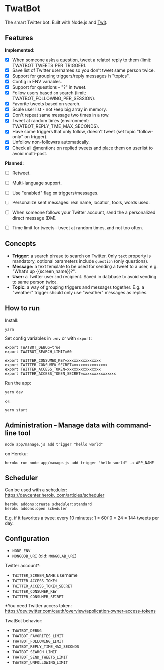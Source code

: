 # TwatBot

The smart Twitter bot. Built with Node.js and [Twit](https://github.com/ttezel/twit).


## Features

**Implemented:**

- [x] When someone asks a question, tweet a related reply to them (limit: TWATBOT_TWEETS_PER_TRIGGER).
- [x] Save list of Twitter usernames so you don’t tweet same person twice.
- [x] Support for grouping triggers/reply messages in "topics".
- [x] Config in ENV variables.
- [x] Support for questions - "?" in tweet.
- [x] Follow users based on search (limit: TWATBOT_FOLLOWING_PER_SESSION).
- [x] Favorite tweets based on search.
- [x] Scale user list - not keep big array in memory.
- [x] Don't repeat same message two times in a row.
- [x] Tweet at random times (environment: TWATBOT_REPLY_TIME_MAX_SECONDS).
- [x] Have some triggers that only follow, doesn't tweet (set topic "follow-only" on trigger).
- [x] Unfollow non-followers automatically.
- [x] Check all @mentions on replied tweets and place them on userlist to avoid multi-post.

**Planned:**

- [ ] Retweet.
- [ ] Multi-language support.
- [ ] Use "enabled" flag on triggers/messages.
- [ ] Personalize sent messages: real name, location, tools, words used.
- [ ] When someone follows your Twitter account, send the a personalized direct message (DM).
- [ ] Time limit for tweets - tweet at random times, and not too often.


## Concepts

* **Trigger:** a search phrase to search on Twitter. Only `text` property is mandatory, optional parameters include `question` (only questions).
* **Message:** a text template to be used for sending a tweet to a user, e.g. "What’s up {{screen_name}}?".
* **User:** a Twitter user and recipient. Saved in database to avoid sending to same person twice.
* **Topic:** a way of grouping triggers and messages together. E.g. a "weather" trigger should only use "weather" messages as replies.


## How to run

Install:

	yarn

Set config variables in `.env` or with `export`:

	export TWATBOT_DEBUG=true
	export TWATBOT_SEARCH_LIMIT=60

	export TWITTER_CONSUMER_KEY=xxxxxxxxxxxxxxx
	export TWITTER_CONSUMER_SECRET=xxxxxxxxxxxxxxx
	export TWITTER_ACCESS_TOKEN=xxxxxxxxxxxxxxx
	export TWITTER_ACCESS_TOKEN_SECRET=xxxxxxxxxxxxxxx

Run the app:

	yarn dev

or:

	yarn start


## Administration – Manage data with command-line tool

	node app/manage.js add trigger "hello world"

on Heroku:

	heroku run node app/manage.js add trigger "hello world" -a APP_NAME


## Scheduler

Can be used with a scheduler: https://devcenter.heroku.com/articles/scheduler

	heroku addons:create scheduler:standard
	heroku addons:open scheduler


E.g. if it favorites a tweet every 10 minutes: 1 * 60/10 * 24 = 144 tweets per day.


## Configuration

- `NODE_ENV`
- `MONGODB_URI` (old: `MONGOLAB_URI`)

Twitter account*:

- `TWITTER_SCREEN_NAME`: username
- `TWITTER_ACCESS_TOKEN`
- `TWITTER_ACCESS_TOKEN_SECRET`
- `TWITTER_CONSUMER_KEY`
- `TWITTER_CONSUMER_SECRET`

*You need Twitter access token: https://dev.twitter.com/oauth/overview/application-owner-access-tokens

TwatBot behavior:

- `TWATBOT_DEBUG`
- `TWATBOT_FAVORITES_LIMIT`
- `TWATBOT_FOLLOWING_LIMIT`
- `TWATBOT_REPLY_TIME_MAX_SECONDS`
- `TWATBOT_SEARCH_LIMIT`
- `TWATBOT_SEND_TWEETS_LIMIT`
- `TWATBOT_UNFOLLOWING_LIMIT`
